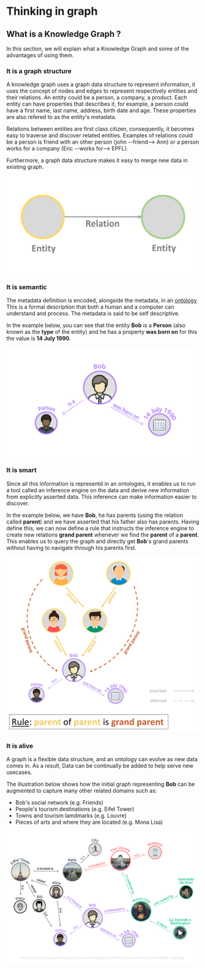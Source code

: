 # Thinking in graph

## What is a Knowledge Graph ?

In this section, we will explain what a Knowledge Graph and some of the advantages of using them.

### It is a graph structure

 A knowledge graph uses a graph data structure to represent information, it uses the concept of nodes and edges to
represent respectively entities and their relations. An entity could be a person, a company, a product. Each entity can
have properties that describes it, for example, a person could have a first name, last name, address, birth date  and
age. These properties are also refered to as the entity's metadata.

 Relations between entities are first class citizen, consequently, it becomes easy to traverse and discover related
entities. Examples of relations could be a person is friend with an other person (john --friend--> Ann)  or a person works
for a company (Eric --works for--> EPFL).

 Furthermore, a graph data structure makes it easy to merge new data in existing graph.

 ![Graph Structure](./assets/kg-entity_relation.png)

### It is semantic

 The metadata definition is encoded, alongside the metadata, in an
[ontology][1] This is a formal description that both a human
and a computer can understand and process. The metadata is said to be self descriptive.

 In the example below, you can see that the entity **Bob** is a **Person** (also known as the **type** of the entity)
and he has a property **was born on** for this the value is **14 July 1990**.

 ![Graph Structure](./assets/kg-graph_structure.png)

 [1]: https://en.wikipedia.org/wiki/Ontology_(information_science)


### It is smart

 Since all this information is representd in an ontologies, it enables us to run a tool called an inference engine on
the data and derive new information from explicitly asserted data. This inference can make information easier to
discover.

 In the example below, we have **Bob**, he has parents (using the relation called **parent**) and we have asserted that
his father also has parents. Having define this, we can now define a rule that instructs the inference engine to create
new relations **grand parent** whenever we find the **parent** of a **parent**. This enables us to query the graph
and directly get **Bob**'s grand parents without having to navigate through his parents first.

 ![Graph Structure](./assets/kg-smart.png)


### It is alive

 A graph is a flexible data structure, and an ontology can evolve as new data comes in. As a result, Data can be
continually be added to help serve new usecases.

 The illustration below shows how the initial graph representing **Bob** can be augmented to capture many other related
domains such as:

  - Bob's social network (e.g. Friends)
 - People's tourism destinations (e.g. Eifel Tower)
 - Towns and tourism lamdmarks (e.g. Louvre)
 - Pieces of arts and where they are located (e.g. Mona Lisa)


 ![Graph Structure](./assets/kg-alive.png)
